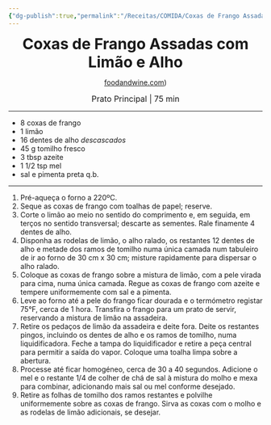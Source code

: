 ```yaml
---
{"dg-publish":true,"permalink":"/Receitas/COMIDA/Coxas de Frango Assadas com Limão e Alho/","title":"Coxas de Frango Assadas com Limão e Alho","tags":["💚ok"]}
---
```


<div style="text-align: center;"> <span style="font-size: 30px;"><b>Coxas de Frango Assadas com Limão e Alho</b></span> </div>

<span class="center"> <center> [foodandwine.com](https://www.foodandwine.com/recipes/lemon-and-garlic-baked-chicken-thighs)) </center></span>

<div style="text-align: center;"> <span style="font-size: 16px;">  Prato Principal | 75 min </span> </div>

---
- 8 coxas de frango
- 1 limão
- 16 dentes de alho *descascados*
- 45 g tomilho fresco
- 3 tbsp azeite
- 1 1/2 tsp mel
- sal e pimenta preta q.b.
---
1. Pré-aqueça o forno a 220ºC.
2. Seque as coxas de frango com toalhas de papel; reserve.
3. Corte o limão ao meio no sentido do comprimento e, em seguida, em terços no sentido transversal; descarte as sementes. Rale finamente 4 dentes de alho.
4. Disponha as rodelas de limão, o alho ralado, os restantes 12 dentes de alho e metade dos ramos de tomilho numa única camada num tabuleiro de ir ao forno de 30 cm x 30 cm; misture rapidamente para dispersar o alho ralado.
5. Coloque as coxas de frango sobre a mistura de limão, com a pele virada para cima, numa única camada. Regue as coxas de frango com azeite e tempere uniformemente com sal e a pimenta.
6. Leve ao forno até a pele do frango ficar dourada e o termómetro registar 75°F, cerca de 1 hora. Transfira o frango para um prato de servir, reservando a mistura de limão na assadeira.
7. Retire os pedaços de limão da assadeira e deite fora. Deite os restantes pingos, incluindo os dentes de alho e os ramos de tomilho, numa liquidificadora. Feche a tampa do liquidificador e retire a peça central para permitir a saída do vapor. Coloque uma toalha limpa sobre a abertura.
8. Processe até ficar homogéneo, cerca de 30 a 40 segundos. Adicione o mel e o restante 1/4 de colher de chá de sal à mistura do molho e mexa para combinar, adicionando mais sal ou mel conforme desejado.
9. Retire as folhas de tomilho dos ramos restantes e polvilhe uniformemente sobre as coxas de frango. Sirva as coxas com o molho e as rodelas de limão adicionais, se desejar.
